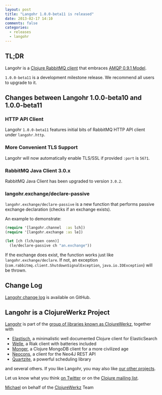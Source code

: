 ```yaml
---
layout: post
title: "Langohr 1.0.0-beta11 is released"
date: 2013-02-17 14:10
comments: false
categories:
  - releases
  - langohr
---
```


## TL;DR

Langohr is a [Clojure RabbitMQ client](http://clojurerabbitmq.info) that embraces [AMQP 0.9.1 Model](http://www.rabbitmq.com/tutorials/amqp-concepts.html).

`1.0.0-beta11` is a development milestone release. We recommend all users to upgrade to it.


## Changes between Langohr 1.0.0-beta10 and 1.0.0-beta11

### HTTP API Client

Langohr `1.0.0-beta11` features initial bits of RabbitMQ HTTP API client
under `langohr.http`.


### More Convenient TLS Support

Langohr will now automatically enable TLS/SSL if provided `:port` is
`5671`.


### RabbitMQ Java Client 3.0.x

RabbitMQ Java Client has been upgraded to version `3.0.2`.


### langohr.exchange/declare-passive

`langohr.exchange/declare-passive` is a new function that performs passive
exchange declaration (checks if an exchange exists).

An example to demonstrate:

``` clojure
(require '[langohr.channel  :as lch])
(require '[langohr.exchange :as le])

(let [ch (lch/open conn)]
  (le/declare-passive ch "an.exchange"))
```

If the exchange does exist, the function works just like `langohr.exchange/declare`. If not,
an exception (`com.rabbitmq.client.ShutdownSignalException`, `java.io.IOException`) will be thrown.



## Change Log

[Langohr change log](https://github.com/michaelklishin/langohr/blob/master/ChangeLog.md) is available on GitHub.


## Langohr is a ClojureWerkz Project

[Langohr](http://clojurerabbitmq.info) is part of the [group of libraries known as ClojureWerkz](http://clojurewerkz.org), together with

 * [Elastisch](https://clojureelasticsearch.info), a minimalistic well documented Clojure client for ElasticSearch
 * [Welle](https://clojureriak.info), a Riak client with batteries included
 * [Monger](https://clojuremongodb.info), a Clojure MongoDB client for a more civilized age
 * [Neocons](https://clojureneo4j.info), a client for the Neo4J REST API
 * [Quartzite](https://clojurequartz.info), a powerful scheduling library

and several others. If you like Langohr, you may also like [our other projects](http://clojurewerkz.org).

Let us know what you think [on Twitter](http://twitter.com/clojurewerkz) or on the [Clojure mailing list](https://groups.google.com/group/clojure).


[Michael](http://twitter.com/michaelklishin) on behalf of the [ClojureWerkz](http://clojurewerkz.org) Team
